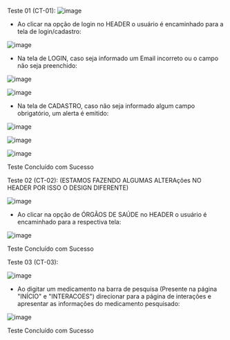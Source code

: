 Teste 01 (CT-01):
![image](https://github.com/ICEI-PUC-Minas-PMV-ADS/pmv-ads-2023-1-e1-proj-web-t15-e1-proj-web-t15-time5-easymed/assets/111026383/97e2fa18-ce50-4c5c-9821-5e69e84269de)

- Ao clicar na opção de login no HEADER o usuário é encaminhado para a tela de login/cadastro:

![image](https://github.com/ICEI-PUC-Minas-PMV-ADS/pmv-ads-2023-1-e1-proj-web-t15-e1-proj-web-t15-time5-easymed/assets/111026383/4a7f8ffe-7be0-4a9c-a9f1-335a256dfb46)

- Na tela de LOGIN, caso seja informado um Email incorreto ou o campo não seja preenchido:

![image](https://github.com/ICEI-PUC-Minas-PMV-ADS/pmv-ads-2023-1-e1-proj-web-t15-e1-proj-web-t15-time5-easymed/assets/111026383/6fd8d74c-e53f-472b-aa7c-c7805392570c)

![image](https://github.com/ICEI-PUC-Minas-PMV-ADS/pmv-ads-2023-1-e1-proj-web-t15-e1-proj-web-t15-time5-easymed/assets/111026383/3ecb9ed0-c4c7-455d-aa82-f6705ba8efa1)

- Na tela de CADASTRO, caso não seja informado algum campo obrigatório, um alerta é emitido:

![image](https://github.com/ICEI-PUC-Minas-PMV-ADS/pmv-ads-2023-1-e1-proj-web-t15-e1-proj-web-t15-time5-easymed/assets/111026383/eaa3e9b8-473c-49fc-a025-413f57878023)

![image](https://github.com/ICEI-PUC-Minas-PMV-ADS/pmv-ads-2023-1-e1-proj-web-t15-e1-proj-web-t15-time5-easymed/assets/111026383/16f3dc0f-1a88-4e8a-afa1-f67435d4a10f)

![image](https://github.com/ICEI-PUC-Minas-PMV-ADS/pmv-ads-2023-1-e1-proj-web-t15-e1-proj-web-t15-time5-easymed/assets/111026383/fa6c8f68-9071-4194-a7bc-bdcd9454ff2a)

Teste Concluído com Sucesso


Teste 02 (CT-02): (ESTAMOS FAZENDO ALGUMAS ALTERAções NO HEADER POR ISSO O DESIGN DIFERENTE)

![image](https://github.com/ICEI-PUC-Minas-PMV-ADS/pmv-ads-2023-1-e1-proj-web-t15-e1-proj-web-t15-time5-easymed/assets/111026383/97e2fa18-ce50-4c5c-9821-5e69e84269de)

- Ao clicar na opção de ÓRGÃOS DE SAÚDE no HEADER o usuário é encaminhado para a respectiva tela:

![image](https://github.com/ICEI-PUC-Minas-PMV-ADS/pmv-ads-2023-1-e1-proj-web-t15-e1-proj-web-t15-time5-easymed/assets/111026383/31b736d0-080d-4c95-9fad-41de8e8ff3d6)

Teste Concluído com Sucesso


Teste 03 (CT-03):

![image](https://github.com/ICEI-PUC-Minas-PMV-ADS/pmv-ads-2023-1-e1-proj-web-t15-e1-proj-web-t15-time5-easymed/assets/111026383/ea0a40d1-26cc-4988-8dce-d8c830d02339)

- Ao digitar um medicamento na barra de pesquisa (Presente na página "INÍCIO" e "INTERACOES") direcionar para a página de interações e apresentar as informações do medicamento pesquisado:

![image](https://github.com/ICEI-PUC-Minas-PMV-ADS/pmv-ads-2023-1-e1-proj-web-t15-e1-proj-web-t15-time5-easymed/assets/111026383/f30aa50c-3b08-491e-9719-d38ab8b9e824)

Teste Concluído com Sucesso
